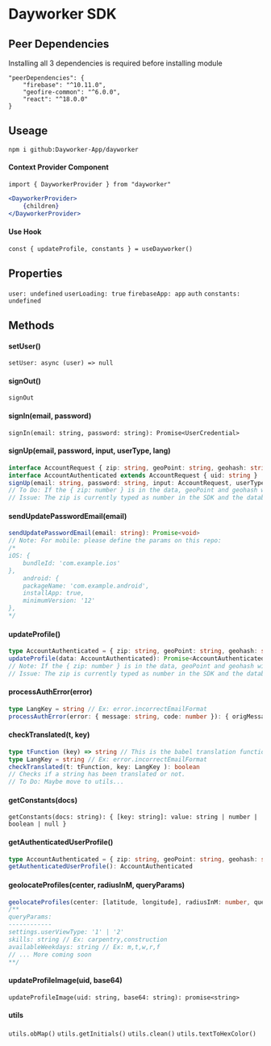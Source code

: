 # Dayworker SDK

## Peer Dependencies
Installing all 3 dependencies is required before installing module
```
"peerDependencies": {
    "firebase": "^10.11.0",
    "geofire-common": "^6.0.0",
    "react": "^18.0.0"
}
```

## Useage
`npm i github:Dayworker-App/dayworker`

#### Context Provider Component
`import { DayworkerProvider } from "dayworker"`
```jsx
<DayworkerProvider>
    {children}
</DayworkerProvider>
```

#### Use Hook
`const { updateProfile, constants } = useDayworker()`

## Properties
`user: undefined`
`userLoading: true`
`firebaseApp: app`
`auth`
`constants: undefined`

## Methods
#### setUser()
`setUser: async (user) => null`
#### signOut()
`signOut`
#### signIn(email, password)
`signIn(email: string, password: string): Promise<UserCredential>`
#### signUp(email, password, input, userType, lang)
```typescript
interface AccountRequest { zip: string, geoPoint: string, geohash: string, name: string }
interface AccountAuthenticated extends AccountRequest { uid: string }
signUp(email: string, password: string, input: AccountRequest, userType: 'worker' | 'contractor', lang: 'en-US' | 'es-MX'): Promise<AccountAuthenticated>
// To Do: If the { zip: number } is in the data, geoPoint and geohash will be defined. I'll create an issue for this in this repo.
// Issue: The zip is currently typed as number in the SDK and the database, but I believe there are zipcodes that start with zero... I'll create an issue on this repo if so.
```
#### sendUpdatePasswordEmail(email)
```typescript
sendUpdatePasswordEmail(email: string): Promise<void>
// Note: For mobile: please define the params on this repo:
/*
iOS: {
    bundleId: 'com.example.ios'
},
    android: {
    packageName: 'com.example.android',
    installApp: true,
    minimumVersion: '12'
},
*/
```
#### updateProfile()
```typescript
type AccountAuthenticated = { zip: string, geoPoint: string, geohash: string, name: string, uid: string }
updateProfile(data: AccountAuthenticated): Promise<AccountAuthenticated>
// Note: If the { zip: number } is in the data, geoPoint and geohash will be defined.
// Issue: The zip is currently typed as number in the SDK and the database, but I believe there are zipcodes that start with zero... I'll create an issue on this repo if so.
```
#### processAuthError(error)
```typescript
type LangKey = string // Ex: error.incorrectEmailFormat
processAuthError(error: { message: string, code: number }): { origMessage: message, code, message: LangKey }
```
#### checkTranslated(t, key)
```typescript
type tFunction (key) => string // This is the babel translation function t()
type LangKey = string // Ex: error.incorrectEmailFormat
checkTranslated(t: tFunction, key: LangKey ): boolean
// Checks if a string has been translated or not.
// To Do: Maybe move to utils...
```
#### getConstants(docs)
`getConstants(docs: string): { [key: string]: value: string | number | boolean | null }`
#### getAuthenticatedUserProfile()
```typescript
type AccountAuthenticated = { zip: string, geoPoint: string, geohash: string, name: string, uid: string }
getAuthenticatedUserProfile(): AccountAuthenticated
```
#### geolocateProfiles(center, radiusInM, queryParams)
```typescript
geolocateProfiles(center: [latitude, longitude], radiusInM: number, queryParams: URLSearchParams): User[]
/**
queryParams:
------------
settings.userViewType: '1' | '2'
skills: string // Ex: carpentry,construction
availableWeekdays: string // Ex: m,t,w,r,f
// ... More coming soon
**/
```
#### updateProfileImage(uid, base64)
`updateProfileImage(uid: string, base64: string): promise<string>`
#### utils
`utils.obMap()`
`utils.getInitials()`
`utils.clean()`
`utils.textToHexColor()`